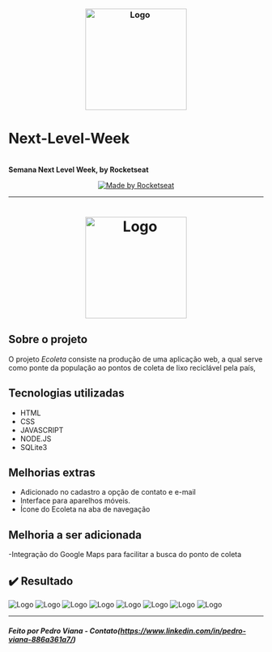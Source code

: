 <h3 align="center">
    <img alt="Logo" title="#logo" width="200px" src="/public/assets/nlw.png">


# Next-Level-Week
  <br><b>Semana Next Level Week, by Rocketseat</b></h3><p align="center"><a href="https://rocketseat.com.br"><img alt="Made by Rocketseat" src="https://img.shields.io/badge/made%20by-Rocketseat-%237519C1"></a>  
</p><hr><h1 align="center"><img alt="Logo" title="#logo" width="200px" src="/public/assets/logo.svg"><br>
</h1> 

##  Sobre o projeto
O projeto *Ecoleta* consiste na produção de uma aplicação web, a qual serve como ponte da população ao pontos de coleta de lixo reciclável pela país, 

##  Tecnologias utilizadas
- HTML
- CSS
- JAVASCRIPT
- NODE.JS
- SQLite3

##  Melhorias extras
- Adicionado no cadastro a opção de contato e e-mail 
- Interface para aparelhos móveis.
- Ícone do Ecoleta na aba de navegação

##  Melhoria a ser adicionada
-Integração do Google Maps para facilitar a busca do ponto de coleta

## ✔️ Resultado
<img alt="Logo" title="#logo"  src="/public/assets/page-home.png">
<img alt="Logo" title="#logo"  src="/public/assets/cadastro.png">
<img alt="Logo" title="#logo"  src="/public/assets/cadastro2.png">
<img alt="Logo" title="#logo"  src="/public/assets/search-results.png">
<img alt="Logo" title="#logo"  src="/public/assets/page-home1.png">
<img alt="Logo" title="#logo"  src="/public/assets/cadastro3.png">
<img alt="Logo" title="#logo"  src="/public/assets/cadastro4.png">
<img alt="Logo" title="#logo"  src="/public/assets/search-results2.png">



<hr>

#####  Feito por Pedro Viana - Contato(https://www.linkedin.com/in/pedro-viana-886a361a7/)
